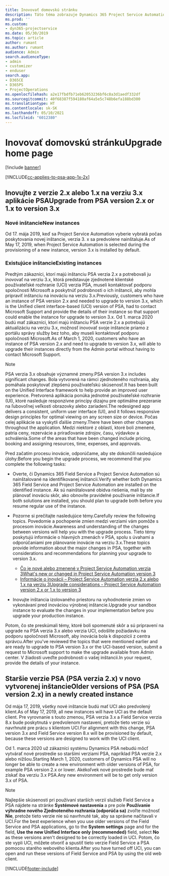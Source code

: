 ```yaml
---
title: Inovovať domovskú stránku
description: Táto téma zobrazuje Dynamics 365 Project Service Automation, kde nájdete dôležité informácie o nových a zmenených funkciách a procese inovácie na najnovšiu verziu.
ms.prod: ''
ms.custom:
- dyn365-projectservice
ms.date: 05/30/2019
ms.topic: article
author: rumant
ms.author: rumant
audience: Admin
search.audienceType:
- admin
- customizer
- enduser
search.app:
- D365CE
- D365PS
- ProjectOperations
ms.openlocfilehash: a2e17fbdfb71eb62053236bf6c8a3d1aedf332df
ms.sourcegitcommit: 40f68387f594180af64a5e5c748b6efa188bd300
ms.translationtype: HT
ms.contentlocale: sk-SK
ms.lasthandoff: 05/10/2021
ms.locfileid: "6012380"
---
```

# <a name="upgrade-home-page"></a><span data-ttu-id="48c2b-103">Inovovať domovskú stránku</span><span class="sxs-lookup"><span data-stu-id="48c2b-103">Upgrade home page</span></span>

[!include [banner](../includes/psa-now-project-operations.md)]

[!INCLUDE[cc-applies-to-psa-app-1x-2x](../includes/cc-applies-to-psa-app-1x-2x.md)]

## <a name="upgrade-from-psa-version-2x-or-1x-to-version-3x"></a><span data-ttu-id="48c2b-104">Inovujte z verzie 2.x alebo 1.x na verziu 3.x aplikácie PSA</span><span class="sxs-lookup"><span data-stu-id="48c2b-104">Upgrade from PSA version 2.x or 1.x to version 3.x</span></span>

### <a name="new-instances"></a><span data-ttu-id="48c2b-105">Nové inštancie</span><span class="sxs-lookup"><span data-stu-id="48c2b-105">New instances</span></span>

<span data-ttu-id="48c2b-106">Od 17. mája 2019, keď sa Project Service Automation vyberie vybratá počas poskytovania novej inštancie, verzia 3. x sa predvolene nainštaluje.</span><span class="sxs-lookup"><span data-stu-id="48c2b-106">As of May 17, 2019, when Project Service Automation is selected during the provisioning of a new instance, version 3.x is installed by default.</span></span>

### <a name="existing-instances"></a><span data-ttu-id="48c2b-107">Existujúce inštancie</span><span class="sxs-lookup"><span data-stu-id="48c2b-107">Existing instances</span></span>

<span data-ttu-id="48c2b-108">Predtým zákazníci, ktorí majú inštanciu PSA verzia 2.x a potrebovali ju inovovať na verziu 3.x, ktorá predstavuje zjednotené klientské používateľské rozhranie (UCI) verzia PSA, museli kontaktovať podporu spoločnosti Microsoft a poskytnúť podrobnosti o ich inštancii, aby mohla pripraviť inštanciu na inováciu na verziu 3.x.</span><span class="sxs-lookup"><span data-stu-id="48c2b-108">Previously, customers who have an instance of PSA version 2.x and needed to upgrade to version 3.x, which is the Unified client interface-based (UCI) version of PSA, had to contact Microsoft Support and provide the details of their instance so that support could enable the instance for upgrade to version 3.x.</span></span> <span data-ttu-id="48c2b-109">Od 1. marca 2020 budú mať zákazníci, ktorí majú inštanciu PSA verzie 2.x a potrebujú aktualizáciu na verziu 3.x, možnosť inovovať svoje inštancie priamo z portálu správy služby bez toho, aby museli kontaktovať podporu spoločnosti Microsoft.</span><span class="sxs-lookup"><span data-stu-id="48c2b-109">As of March 1, 2020, customers who have an instance of PSA version 2.x and need to upgrade to version 3.x, will able to upgrade their instances directly from the Admin portal without having to contact Microsoft Support.</span></span>  

> [!NOTE]
> <span data-ttu-id="48c2b-110">PSA verzia 3.x obsahuje významné zmeny.</span><span class="sxs-lookup"><span data-stu-id="48c2b-110">PSA version 3.x includes significant changes.</span></span> <span data-ttu-id="48c2b-111">Bola vytvorená na rámci zjednoteného rozhrania, aby pomáhala poskytovať zlepšenú používateľskú skúsenosť.</span><span class="sxs-lookup"><span data-stu-id="48c2b-111">It has been built on the Unified Interface framework to help provide an improved user experience.</span></span> <span data-ttu-id="48c2b-112">Pretvorená aplikácia ponúka jednotné používateľské rozhranie (UI), ktoré nasleduje responzívne princípy dizajnu pre optimálne prezeranie na ľubovoľnej veľkosti obrazovky alebo zariadení.</span><span class="sxs-lookup"><span data-stu-id="48c2b-112">The redesigned app delivers a consistent, uniform user interface (UI), and it follows responsive design principles for optimal viewing on any screen size or device.</span></span> <span data-ttu-id="48c2b-113">Počas celej aplikácie sa vyskytli ďalšie zmeny.</span><span class="sxs-lookup"><span data-stu-id="48c2b-113">There have been other changes throughout the application.</span></span> <span data-ttu-id="48c2b-114">Medzi niektoré z oblastí, ktoré boli zmenené, patria ceny, rezervácie a priraďovanie zdrojov, času, výdavkov a schválenia.</span><span class="sxs-lookup"><span data-stu-id="48c2b-114">Some of the areas that have been changed include pricing, booking and assigning resources, time, expenses, and approvals.</span></span>

<span data-ttu-id="48c2b-115">Pred začatím procesu inovácie, odporúčame, aby ste dokončili nasledujúce úlohy:</span><span class="sxs-lookup"><span data-stu-id="48c2b-115">Before you begin the upgrade process, we recommend that you complete the following tasks:</span></span>

- <span data-ttu-id="48c2b-116">Overte, či Dynamics 365 Field Service a Project Service Automation sú nainštalované na identifikovanej inštancii.</span><span class="sxs-lookup"><span data-stu-id="48c2b-116">Verify whether both Dynamics 365 Field Service and Project Service Automation are installed on the identified instance.</span></span> <span data-ttu-id="48c2b-117">Ak sú nainštalované obidva riešenia, mali by ste plánovať inováciu skôr, ako obnovíte pravidelné používanie inštancie.</span><span class="sxs-lookup"><span data-stu-id="48c2b-117">If both solutions are installed, you should plan to upgrade both before you resume regular use of the instance.</span></span>
- <span data-ttu-id="48c2b-118">Pozorne si prečítajte nasledujúce témy.</span><span class="sxs-lookup"><span data-stu-id="48c2b-118">Carefully review the following topics.</span></span> <span data-ttu-id="48c2b-119">Povedomie a pochopenie zmien medzi verziami vám pomôže s procesom inovácie.</span><span class="sxs-lookup"><span data-stu-id="48c2b-119">Awareness and understanding of the changes between versions will help you with the upgrade process.</span></span> <span data-ttu-id="48c2b-120">Tieto témy poskytujú informácie o hlavných zmenách v PSA, spolu s úvahami a odporúčaniami pre plánovanie inovácie na verziu 3.x.</span><span class="sxs-lookup"><span data-stu-id="48c2b-120">These topics provide information about the major changes in PSA, together with considerations and recommendations for planning your upgrade to version 3.x.</span></span>

    - [<span data-ttu-id="48c2b-121">Čo je nové alebo zmenené v Project Service Automation verzia 3</span><span class="sxs-lookup"><span data-stu-id="48c2b-121">What's new or changed in Project Service Automation version 3</span></span>](whats-new-changed-v3.md)
    - [<span data-ttu-id="48c2b-122">Informácie o inovácii – Project Service Automation verzia 2.x alebo 1.x na verziu 3</span><span class="sxs-lookup"><span data-stu-id="48c2b-122">Upgrade considerations - Project Service Automation version 2.x or 1.x to version 3</span></span>](upgrade-v3.md)

- <span data-ttu-id="48c2b-123">Inovujte inštancia izolovaného priestoru na vyhodnotenie zmien vo vykonávaní pred inováciou výrobnej inštancie.</span><span class="sxs-lookup"><span data-stu-id="48c2b-123">Upgrade your sandbox instance to evaluate the changes in your implementation before you upgrade your production instance.</span></span>

<span data-ttu-id="48c2b-124">Potom, čo ste preskúmali témy, ktoré boli spomenuté skôr a sú pripravení na upgrade na PSA verzia 3.x alebo verzia UCI, odošlite požiadavku na podporu spoločnosti Microsoft, aby inovácia bola k dispozícii z centra správcu.</span><span class="sxs-lookup"><span data-stu-id="48c2b-124">After you've reviewed the topics that were mentioned earlier and are ready to upgrade to PSA version 3.x or the UCI-based version, submit a request to Microsoft support to make the upgrade available from Admin center.</span></span> <span data-ttu-id="48c2b-125">V žiadosti uveďte podrobnosti o vašej inštancii.</span><span class="sxs-lookup"><span data-stu-id="48c2b-125">In your request, provide the details of your instance.</span></span>

## <a name="older-versions-of-psa-psa-version-2x-in-a-newly-created-instance"></a><span data-ttu-id="48c2b-126">Staršie verzie PSA (PSA verzia 2.x) v novo vytvorenej inštancie</span><span class="sxs-lookup"><span data-stu-id="48c2b-126">Older versions of PSA (PSA version 2.x) in a newly created instance</span></span>

<span data-ttu-id="48c2b-127">Od mája 17, 2019, všetky nové inštancie budú mať UCI ako predvolený klient.</span><span class="sxs-lookup"><span data-stu-id="48c2b-127">As of May 17, 2019, all new instances will have UCI as the default client.</span></span> <span data-ttu-id="48c2b-128">Pre vyrovnanie s touto zmenou, PSA verzia 3.x a Field Service verzia 8.x bude poskytnutá v predvolenom nastavení, pretože tieto verzie sú navrhnuté pre prácu s klientom UCI.</span><span class="sxs-lookup"><span data-stu-id="48c2b-128">For alignment with this change, PSA version 3.x and Field Service version 8.x will be provisioned by default, because these versions are designed to work with the UCI client.</span></span>

<span data-ttu-id="48c2b-129">Od 1. marca 2020 už zákazníci systému Dynamics PSA nebudú môcť vytvárať nové prostredie so staršími verziami PSA, napríklad PSA verzie 2.x alebo nižšou.</span><span class="sxs-lookup"><span data-stu-id="48c2b-129">Starting March 1, 2020, customers of Dynamics PSA will no longer be able to create a new environment with older versions of PSA, for example PSA version 2.x or lower.</span></span> <span data-ttu-id="48c2b-130">Akékoľvek nové prostredie bude mať získať iba verziu 3.x PSA.</span><span class="sxs-lookup"><span data-stu-id="48c2b-130">Any new environment will be to get only version 3.x of PSA.</span></span>

> [!NOTE]
> <span data-ttu-id="48c2b-131">Najlepšie skúsenosti pri používaní starších verzií služieb Field Service a PSA nájdete na stránke **Systémové nastavenia** a pre pole **Používanie výhradne nového Zjednoteného rozhrania (odporúča sa)** zvoľte možnosť **Nie**, pretože tieto verzie nie sú navrhnuté tak, aby sa správne načítavali v UCI.</span><span class="sxs-lookup"><span data-stu-id="48c2b-131">For the best experience when you use older versions of the Field Service and PSA applications, go to the **System settings** page and for the field, **Use the new Unified Interface only (recommended)** field, select **No** as these versions aren't designed to be correctly loaded in UCI.</span></span> <span data-ttu-id="48c2b-132">Potom, čo ste vypli UCI, môžete otvoriť a spustiť tieto verzie Field Service a PSA pomocou starého webového klienta.</span><span class="sxs-lookup"><span data-stu-id="48c2b-132">After you have turned off UCI, you can open and run these versions of Field Service and PSA by using the old web client.</span></span> 


[!INCLUDE[footer-include](../includes/footer-banner.md)]